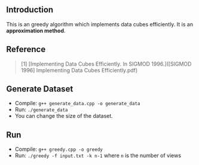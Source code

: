 ## Introduction
This is an greedy algorithm which implements data cubes efficiently. It is an **approximation method**.

## Reference
> [1] [Implementing Data Cubes Efficiently. In SIGMOD 1996.]([SIGMOD 1996] Implementing Data Cubes Efficiently.pdf)

## Generate Dataset
* Compile: `g++ generate_data.cpp -o generate_data`
* Run: `./generate_data`
* You can change the size of the dataset.

## Run
* Compile: `g++ greedy.cpp -o greedy`
* Run: `./greedy -f input.txt -k n-1` where `n` is the number of views
